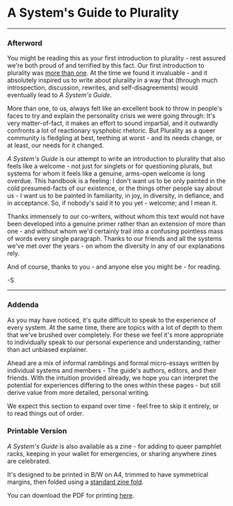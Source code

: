 # **A System's Guide to Plurality**

---

### Afterword

You might be reading this as your first introduction to plurality - rest assured we're both proud of and terrified by this fact.
Our first introduction to plurality was [more than one](https://morethanone.info/).
At the time we found it invaluable - and it absolutely inspired us to write about plurality in a way that (through much introspection, discussion, rewrites, and self-disagreements) would eventually lead to *A System's Guide*.

More than one, to us, always felt like an excellent book to throw in people's faces to try and explain the personality crisis we were going through:
It's very matter-of-fact, it makes an effort to sound impartial, and it outwardly confronts a lot of reactionary sysphobic rhetoric.
But Plurality as a queer community is fledgling at best, teething at worst - and its needs change, or at least, our needs for it changed.

*A System's Guide* is our attempt to write an introduction to plurality that also feels like a welcome - not just for singlets or for questioning plurals, but systems for whom it feels like a genuine, arms-open welcome is long overdue.
This handbook is a feeling: I don't want us to be only painted in the cold presumed-facts of our existence, or the things other people say about us - I want us to be painted in familiarity, in joy, in diversity, in defiance, and in acceptance.
So, if nobody's said it to you yet - welcome; and I mean it.

Thanks immensely to our co-writers, without whom this text would not have been developed into a genuine primer rather than an extension of more than one - and without whom we'd certainly trail into a confusing pointless mass of words every single paragraph.
Thanks to our friends and all the systems we've met over the years - on whom the diversity in any of our explanations rely. 

And of course, thanks to you - and anyone else you might be - for reading.

-S

---

### Addenda

As you may have noticed, it's quite difficult to speak to the experience of every system. 
At the same time, there are topics with a lot of depth to them that we've brushed over completely. 
For these we feel it's more appropriate to individually speak to our personal experience and understanding, rather than act unbiased explainer.

Ahead are a mix of informal ramblings and formal micro-essays written by individual systems and members - The guide's authors, editors, and their friends.
With the intuition provided already, we hope you can interpret the potential for experiences differing to the ones within these pages - but still derive value from more detailed, personal writing.

We expect this section to expand over time - feel free to skip it entirely, or to read things out of order.

### Printable Version

_A System's Guide_ is also available as a zine - for adding to queer pamphlet racks, keeping in your wallet for emergencies, or sharing anywhere zines are celebrated.

It's designed to be printed in B/W on A4, trimmed to have symmetrical margins, then folded using a [standard zine fold](https://plix.mit.edu/facilitator-resources/how-to-fold-a-zine).

You can download the PDF for printing [here](/downloads/A_Systems_Guide_A7_Zine.pdf).